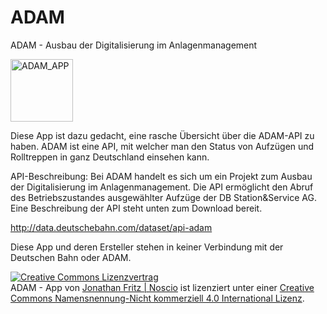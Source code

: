 # ADAM
ADAM - Ausbau der Digitalisierung im Anlagenmanagement


<IMG SRC="https://noscio.eu/ADAM/adamlogo.png" ALT="ADAM_APP" WIDTH=100 HEIGHT=100>

Diese App ist dazu gedacht, eine rasche Übersicht über die ADAM-API zu haben.
ADAM ist eine API, mit welcher man den Status von Aufzügen und Rolltreppen in
ganz Deutschland einsehen kann.


API-Beschreibung:
Bei ADAM handelt es sich um ein Projekt zum Ausbau der Digitalisierung im Anlagenmanagement.
Die API ermöglicht den Abruf des Betriebszustandes ausgewählter Aufzüge der DB Station&Service AG.
Eine Beschreibung der API steht unten zum Download bereit.


http://data.deutschebahn.com/dataset/api-adam



Diese App und deren Ersteller stehen in keiner Verbindung mit der Deutschen Bahn oder ADAM.

<a rel="license" href="http://creativecommons.org/licenses/by-nc/4.0/"><img alt="Creative Commons Lizenzvertrag" style="border-width:0" src="https://i.creativecommons.org/l/by-nc/4.0/88x31.png" /></a><br /><span xmlns:dct="http://purl.org/dc/terms/" href="http://purl.org/dc/dcmitype/InteractiveResource" property="dct:title" rel="dct:type">ADAM - App</span> von <a xmlns:cc="http://creativecommons.org/ns#" href="https://noscio.eu" property="cc:attributionName" rel="cc:attributionURL">Jonathan Fritz | Noscio</a> ist lizenziert unter einer <a rel="license" href="http://creativecommons.org/licenses/by-nc/4.0/">Creative Commons Namensnennung-Nicht kommerziell 4.0 International Lizenz</a>.

